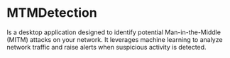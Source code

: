 # MTMDetection
Is a desktop application designed to identify potential Man-in-the-Middle (MITM) attacks on your network. It leverages machine learning to analyze network traffic and raise alerts when suspicious activity is detected.
